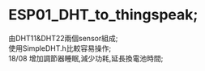 # ESP01_DHT_to_thingspeak;</br>
由DHT11&DHT22兩個sensor組成;</br>
使用SimpleDHT.h比較容易操作;</br>
18/08 增加調節器睡眠,減少功耗,延長換電池時間;</br>

